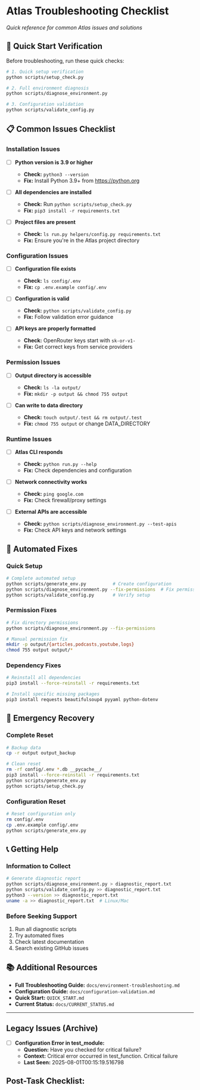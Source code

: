 # Atlas Troubleshooting Checklist

*Quick reference for common Atlas issues and solutions*

## 🚀 Quick Start Verification

Before troubleshooting, run these quick checks:

```bash
# 1. Quick setup verification
python scripts/setup_check.py

# 2. Full environment diagnosis
python scripts/diagnose_environment.py

# 3. Configuration validation
python scripts/validate_config.py
```

## 📋 Common Issues Checklist

### Installation Issues
-   [ ] **Python version is 3.9 or higher**
    -   **Check:** `python3 --version`
    -   **Fix:** Install Python 3.9+ from https://python.org
    
-   [ ] **All dependencies are installed**
    -   **Check:** Run `python scripts/setup_check.py`
    -   **Fix:** `pip3 install -r requirements.txt`
    
-   [ ] **Project files are present**
    -   **Check:** `ls run.py helpers/config.py requirements.txt`
    -   **Fix:** Ensure you're in the Atlas project directory

### Configuration Issues
-   [ ] **Configuration file exists**
    -   **Check:** `ls config/.env`
    -   **Fix:** `cp .env.example config/.env`
    
-   [ ] **Configuration is valid**
    -   **Check:** `python scripts/validate_config.py`
    -   **Fix:** Follow validation error guidance
    
-   [ ] **API keys are properly formatted**
    -   **Check:** OpenRouter keys start with `sk-or-v1-`
    -   **Fix:** Get correct keys from service providers

### Permission Issues
-   [ ] **Output directory is accessible**
    -   **Check:** `ls -la output/`
    -   **Fix:** `mkdir -p output && chmod 755 output`
    
-   [ ] **Can write to data directory**
    -   **Check:** `touch output/.test && rm output/.test`
    -   **Fix:** `chmod 755 output` or change DATA_DIRECTORY

### Runtime Issues
-   [ ] **Atlas CLI responds**
    -   **Check:** `python run.py --help`
    -   **Fix:** Check dependencies and configuration
    
-   [ ] **Network connectivity works**
    -   **Check:** `ping google.com`
    -   **Fix:** Check firewall/proxy settings
    
-   [ ] **External APIs are accessible**
    -   **Check:** `python scripts/diagnose_environment.py --test-apis`
    -   **Fix:** Check API keys and network settings

## 🔧 Automated Fixes

### Quick Setup
```bash
# Complete automated setup
python scripts/generate_env.py          # Create configuration
python scripts/diagnose_environment.py --fix-permissions  # Fix permissions
python scripts/validate_config.py       # Verify setup
```

### Permission Fixes
```bash
# Fix directory permissions
python scripts/diagnose_environment.py --fix-permissions

# Manual permission fix
mkdir -p output/{articles,podcasts,youtube,logs}
chmod 755 output output/*
```

### Dependency Fixes
```bash
# Reinstall all dependencies
pip3 install --force-reinstall -r requirements.txt

# Install specific missing packages
pip3 install requests beautifulsoup4 pyyaml python-dotenv
```

## 🚨 Emergency Recovery

### Complete Reset
```bash
# Backup data
cp -r output output_backup

# Clean reset
rm -rf config/.env *.db __pycache__/
pip3 install --force-reinstall -r requirements.txt
python scripts/generate_env.py
python scripts/setup_check.py
```

### Configuration Reset
```bash
# Reset configuration only
rm config/.env
cp .env.example config/.env
python scripts/generate_env.py
```

## 📞 Getting Help

### Information to Collect
```bash
# Generate diagnostic report
python scripts/diagnose_environment.py > diagnostic_report.txt
python scripts/validate_config.py >> diagnostic_report.txt
python3 --version >> diagnostic_report.txt
uname -a >> diagnostic_report.txt  # Linux/Mac
```

### Before Seeking Support
1. Run all diagnostic scripts
2. Try automated fixes
3. Check latest documentation
4. Search existing GitHub issues

## 📚 Additional Resources

- **Full Troubleshooting Guide:** `docs/environment-troubleshooting.md`
- **Configuration Guide:** `docs/configuration-validation.md`
- **Quick Start:** `QUICK_START.md`
- **Current Status:** `docs/CURRENT_STATUS.md`

---

## Legacy Issues (Archive)

-   [ ] **Configuration Error in test_module:**
    -   **Question:** Have you checked for critical failure?
    -   **Context:** Critical error occurred in test_function. Critical failure
    -   **Last Seen:** 2025-08-01T00:15:19.516798

## Post-Task Checklist: